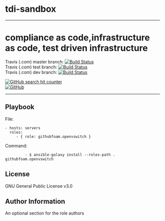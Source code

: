 # tdi-sandbox
----------------

compliance as code,infrastructure as code, test driven infrastructure
=========


Travis (.com) master branch:
[![Build Status](https://travis-ci.com/githubfoam/ansible-role-openvswitch.svg?branch=master)](https://travis-ci.com/githubfoam/ansible-role-openvswitch)  
Travis (.com) test branch:
[![Build Status](https://travis-ci.com/githubfoam/ansible-role-openvswitch.svg?branch=test)](https://travis-ci.com/githubfoam/ansible-role-openvswitch)  
Travis (.com) dev branch:
[![Build Status](https://travis-ci.com/githubfoam/ansible-role-openvswitch.svg?branch=dev)](https://travis-ci.com/githubfoam/ansible-role-openvswitch)  



[![GitHub search hit counter](https://img.shields.io/github/search/githubfoam/ansible-role-openvswitch/goto.svg)](https://github.com/githubfoam/ansible-role-openvswitch)  
[![GitHub](https://img.shields.io/github/license/githubfoam/ansible-role-openvswitch.svg?style=plastic)](https://github.com/githubfoam/ansible-role-openvswitch)

----------------

Playbook
----------------


File:

    - hosts: servers
      roles:
         - { role: githubfoam.openvswitch }

Command:

             - $ ansible-galaxy install --roles-path . githubfoam.openvswitch


License
-------

GNU General Public License v3.0

Author Information
------------------

An optional section for the role authors
